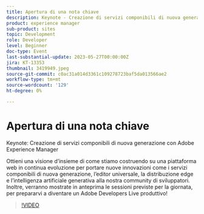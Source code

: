 ```yaml
---
title: Apertura di una nota chiave
description: Keynote - Creazione di servizi componibili di nuova generazione con Adobe Experience ManagerScoprite come, sfruttando una piattaforma web in continua evoluzione, introduciamo nella nostra community di sviluppatori innovazioni quali i servizi componibili di nuova generazione, l’editor universale, la distribuzione Edge e l’intelligenza artificiale generativa. Inoltre, verranno mostrate in anteprima le sessioni previste per la giornata, per prepararvi a diventare un Adobe Developers Live produttivo!
product: experience manager
sub-product: sites
topic: Development
role: Developer
level: Beginner
doc-type: Event
last-substantial-update: 2023-05-27T00:00:00Z
jira: KT-13353
thumbnail: 3419949.jpeg
source-git-commit: c0ac31a014d3361c109278723baf5da013566ae2
workflow-type: tm+mt
source-wordcount: '129'
ht-degree: 0%

---
```



# Apertura di una nota chiave

Keynote: Creazione di servizi componibili di nuova generazione con Adobe Experience Manager

Ottieni una visione d’insieme di come stiamo costruendo su una piattaforma web in continua evoluzione per portare nuove innovazioni come i servizi componibili di nuova generazione, l’editor universale, la distribuzione edge e l’intelligenza artificiale generativa alla nostra community di sviluppatori. Inoltre, verranno mostrate in anteprima le sessioni previste per la giornata, per prepararvi a diventare un Adobe Developers Live produttivo!

>[!VIDEO](https://video.tv.adobe.com/v/3419949/?learn=on)
